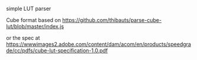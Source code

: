 simple LUT parser

Cube format based on https://github.com/thibauts/parse-cube-lut/blob/master/index.js

or the spec at https://wwwimages2.adobe.com/content/dam/acom/en/products/speedgrade/cc/pdfs/cube-lut-specification-1.0.pdf

